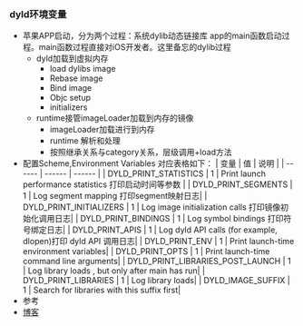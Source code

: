 ### dyld环境变量
- 苹果APP启动，分为两个过程：系统dylib动态链接库 app的main函数启动过程。main函数过程直接对iOS开发者。这里备忘的dylib过程
  - dyld加载到虚拟内存
    - load dylibs image
    - Rebase image
    - Bind image
    - Objc setup
    - initializers
  - runtime接管imageLoader加载到内存的镜像
    - imageLoader加载进行到内存
    - runtime 解析和处理
    - 按照继承关系与category关系，层级调用+load方法
- 配置Scheme,Environment Variables 对应表格如下：
   | 变量    | 值     | 说明    |
   | ------ | ------ | ------ |
   | DYLD_PRINT_STATISTICS | 1 | Print launch performance statistics 打印启动时间等参数 |
   | DYLD_PRINT_SEGMENTS   | 1 | Log segment mapping 打印segment映射日志|
   | DYLD_PRINT_INITIALIZERS | 1 | Log image initialization calls 打印镜像初始化调用日志|
   | DYLD_PRINT_BINDINGS   | 1 | Log symbol bindings 打印符号绑定日志|
   | DYLD_PRINT_APIS   | 1 | Log dyld API calls (for example, dlopen)打印 dyld API 调用日志|
   | DYLD_PRINT_ENV   | 1 | Print launch-time environment variables|
   | DYLD_PRINT_OPTS   | 1 | Print launch-time command line arguments|
   | DYLD_PRINT_LIBRARIES_POST_LAUNCH   | 1 | Log library loads , but only after main has run|
   | DYLD_PRINT_LIBRARIES   | 1 | Log library loads|
   | DYLD_IMAGE_SUFFIX   | 1 | Search for libraries with this suffix first|
 - 参考
  - [博客](https://www.cnblogs.com/lxlx1798/p/9283956.html)
